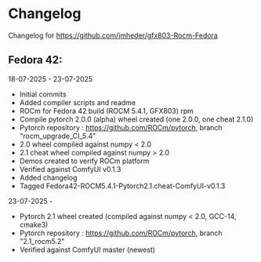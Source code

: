 # Changelog

Changelog for https://github.com/jmheder/gfx803-Rocm-Fedora

## Fedora 42:

18-07-2025 - 23-07-2025 

* Initial commits
* Added compiler scripts and readme
* ROCm for Fedora 42 build (ROCM 5.4.1, GFX803) rpm 
* Compile pytorch 2.0.0 (alpha) wheel created (one 2.0.0, one cheat 2.1.0)
* Pytorch repository : https://github.com/ROCm/pytorch, branch "rocm_upgrade_CI_5.4"
* 2.0 wheel compiled against numpy < 2.0
* 2.1 cheat wheel compiled against numpy > 2.0
* Demos created to verify ROCm platform
* Verified against ComfyUI v0.1.3
* Added changelog
* Tagged Fedora42-ROCM5.4.1-Pytorch2.1.cheat-ComfyUI-v0.1.3

23-07-2025 -

* Pytorch 2.1 wheel created (compiled against numpy < 2.0, GCC-14, cmake3)
* Pytorch repository : https://github.com/ROCm/pytorch, branch "2.1_rocm5.2"
* Verified against ComfyUI master (newest)

